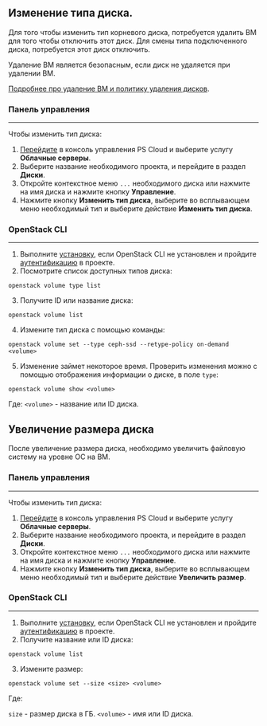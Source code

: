 ## Изменение типа диска.

Для того чтобы изменить тип корневого диска, потребуется удалить ВМ для того чтобы отключить этот диск. Для смены типа подключенного диска, потребуется этот диск отключить.

Удаление ВМ является безопасным, если диск не удаляется при удалении ВМ. 
 
[Подробнее про удаление ВМ и политику удаления дисков](empty).

### Панель управления
---
Чтобы изменить тип диска:

1. [Перейдите](https://console.ps.kz/) в консоль управления PS Cloud и выберите услугу **Облачные серверы**.
2. Выберите название необходимого проекта, и перейдите в раздел **Диски**.
3. Откройте контекстное меню `...` необходимого диска или нажмите на имя диска и нажмите кнопку **Управление**.
4. Нажмите кнопку **Изменить тип диска**, выберите во всплывающем меню необходимый тип и выберите действие **Изменить тип диска**.

### OpenStack CLI
---
1. Выполните [установку](ps.kz), если OpenStack CLI не установлен и пройдите [аутентификацию](empty) в проекте.
2. Посмотрите список доступных типов диска: 

```
openstack volume type list
```

3. Получите ID или название диска:

```
openstack volume list
```

4. Измените тип диска с помощью команды:

```
openstack volume set --type ceph-ssd --retype-policy on-demand <volume>
```

5. Изменение займет некоторое время. Проверить изменения можно с помощью отображения информации о диске, в поле `type`:

```
openstack volume show <volume>
```

Где:
`<volume>` - название или ID диска.

## Увеличение размера диска

После увеличение размера диска, необходимо увеличить файловую систему на уровне ОС на ВМ. 
### Панель управления
---
Чтобы изменить тип диска:

1. [Перейдите](https://console.ps.kz/) в консоль управления PS Cloud и выберите услугу **Облачные серверы**.
2. Выберите название необходимого проекта, и перейдите в раздел **Диски**.
3. Откройте контекстное меню `...` необходимого диска или нажмите на имя диска и нажмите кнопку **Управление**.
4. Нажмите кнопку **Изменить тип диска**, выберите во всплывающем меню необходимый тип и выберите действие **Увеличить размер**.

### OpenStack CLI
---
1. Выполните [установку](ps.kz), если OpenStack CLI не установлен и пройдите [аутентификацию](empty) в проекте.
2. Получите название или ID диска:

```
openstack volume list
```

3. Измените размер:

```
openstack volume set --size <size> <volume>
```

Где:

`size` - размер диска в ГБ.
`<volume>` - имя или ID диска. 